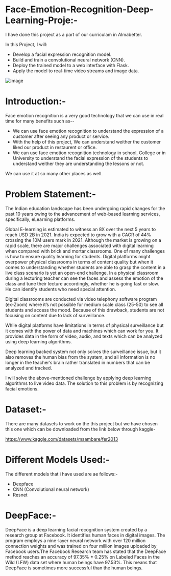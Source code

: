 # Face-Emotion-Recognition-Deep-Learning-Proje:-
I have done this project as a part of our curriculam in Almabetter.

In this Project, I will:
* Develop a facial expression recognition model.  
* Build and train a convolutional neural network (CNN).  
* Deploy the trained model to a web interface with Flask.  
* Apply the model to real-time video streams and image data.


![image](https://user-images.githubusercontent.com/88799249/164506120-4f78f9de-dab3-49ea-bb87-b7594adacd65.png)
# Introduction:-
Face emotion recognition is a very good technology that we can use in real time for many benefits such as--
* We can use face emotion recognition to understand the expression of a customer after seeing any product or service.
* With the help of this project, We can understand weither the customer liked our product in restaurent or office.
* We can use face emotion recognition technology in school, College or in University to understand the facial expression of the students to understand weither they are understanding the lessons or not.

We can use it at so many other places as well.

# Problem Statement:-
The Indian education landscape has been undergoing rapid changes for the past 10 years owing to the advancement of web-based learning services, specifically, eLearning platforms.

Global E-learning is estimated to witness an 8X over the next 5 years to reach USD 2B in 2021. India is expected to grow with a CAGR of 44% crossing the 10M users mark in 2021. Although the market is growing on a rapid scale, there are major challenges associated with digital learning when compared with brick and mortar classrooms. One of many challenges is how to ensure quality learning for students. Digital platforms might overpower physical classrooms in terms of content quality but when it comes to understanding whether students are able to grasp the content in a live class scenario is yet an open-end challenge. In a physical classroom during a lecturing teacher can see the faces and assess the emotion of the class and tune their lecture accordingly, whether he is going fast or slow. He can identify students who need special attention.

Digital classrooms are conducted via video telephony software program (ex-Zoom) where it’s not possible for medium scale class (25-50) to see all students and access the mood. Because of this drawback, students are not focusing on content due to lack of surveillance.

While digital platforms have limitations in terms of physical surveillance but it comes with the power of data and machines which can work for you. It provides data in the form of video, audio, and texts which can be analyzed using deep learning algorithms.

Deep learning backed system not only solves the surveillance issue, but it also removes the human bias from the system, and all information is no longer in the teacher’s brain rather translated in numbers that can be analyzed and tracked.

I will solve the above-mentioned challenge by applying deep learning algorithms to live video data. The solution to this problem is by recognizing facial emotions.

# Dataset:-
There are many datasets to work on the this project but we have chosen this one which can be downloaded from the link below through kaggle-

https://www.kaggle.com/datasets/msambare/fer2013

# Different Models Used:- 
The different models that i have used are ae follows:-
* Deepface
* CNN (Convolutional neural network)
* Resnet
# DeepFace:-
DeepFace is a deep learning facial recognition system created by a research group at Facebook. It identifies human faces in digital images. The program employs a nine-layer neural network with over 120 million connection weights and was trained on four million images uploaded by Facebook users.The Facebook Research team has stated that the DeepFace method reaches an accuracy of 97.35% ± 0.25% on Labeled Faces in the Wild (LFW) data set where human beings have 97.53%. This means that DeepFace is sometimes more successful than the human beings.



